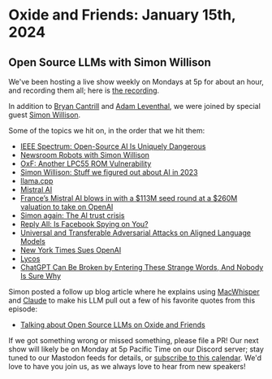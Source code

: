 # Oxide and Friends: January 15th, 2024

## Open Source LLMs with Simon Willison

We've been hosting a live show weekly on Mondays at 5p for about an hour,
and recording them all; here is
[the recording](https://youtu.be/Wqkvn4YyGpA).

In addition to
[Bryan Cantrill](https://mastodon.social/@bcantrill) and
[Adam Leventhal](https://mastodon.social/@ahl),
we were joined by special guest
[Simon Willison](https://fedi.simonwillison.net/@simon).

Some of the topics we hit on, in the order that we hit them:

- [IEEE Spectrum: Open-Source AI Is Uniquely Dangerous](https://spectrum.ieee.org/open-source-ai-2666932122)
- [Newsroom Robots with Simon Willison](https://www.newsroomrobots.com/p/breaking-down-openais-new-features)
- [OxF: Another LPC55 ROM Vulnerability](https://share.transistor.fm/s/56d64baa)
- [Simon Willison: Stuff we figured out about AI in 2023](https://simonwillison.net/2023/Dec/31/ai-in-2023/)
- [llama.cpp](https://github.com/ggerganov/llama.cpp)
- [Mistral AI](https://mistral.ai/)
- [France’s Mistral AI blows in with a $113M seed round at a $260M valuation to take on OpenAI](https://techcrunch.com/2023/06/13/frances-mistral-ai-blows-in-with-a-113m-seed-round-at-a-260m-valuation-to-take-on-openai/)
- [Simon again: The AI trust crisis](https://simonwillison.net/2023/Dec/14/ai-trust-crisis/)
- [Reply All: Is Facebook Spying on You?](https://gimletmedia.com/shows/reply-all/z3hlwr)
- [Universal and Transferable Adversarial Attacks on Aligned Language Models](https://llm-attacks.org/)
- [New York Times Sues OpenAI](https://www.nytimes.com/2023/12/27/business/media/new-york-times-open-ai-microsoft-lawsuit.html)
- [Lycos](https://www.lycos.com/)
- [ChatGPT Can Be Broken by Entering These Strange Words, And Nobody Is Sure Why](https://www.vice.com/en/article/epzyva/ai-chatgpt-tokens)

Simon posted a follow up blog article where he explains using [MacWhisper](https://goodsnooze.gumroad.com/l/macwhisper) and [Claude](https://www.anthropic.com/news/claude-2) to make his LLM pull out a few of his favorite quotes from this episode:

- [Talking about Open Source LLMs on Oxide and Friends](https://simonwillison.net/2024/Jan/17/oxide-and-friends/)

If we got something wrong or missed something, please file a PR!
Our next show will likely be on Monday at 5p Pacific Time on our Discord
server; stay tuned to our Mastodon feeds for details, or [subscribe to this
calendar](https://calendar.google.com/calendar/ical/c_318925f4185aa71c4524d0d6127f31058c9e21f29f017d48a0fca6f564969cd0%40group.calendar.google.com/public/basic.ics).
We'd love to have you join us, as we always love to hear from new speakers!

